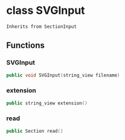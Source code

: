 # class SVGInput

```cpp
Inherits from SectionInput
```

## Functions

### SVGInput

```cpp
public void SVGInput(string_view filename)
```

### extension

```cpp
public string_view extension()
```

### read

```cpp
public Section read()
```
